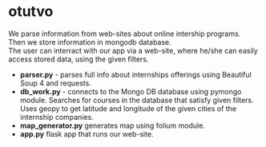 # otutvo

We parse information from web-sites about online intership programs.<br>
Then we store information in mongodb database.<br>
The user can interract with our app via a web-site, where he/she can easily access stored data, using the given filters.<br>


- **parser.py** - parses full info about internships offerings using Beautiful Soup 4 and requests.<br>
- **db_work.py** - connects to the Mongo DB database using pymongo module. Searches for courses in the database that satisfy given filters. Uses geopy to get latitude and longitude of the given cities of the internship companies. <br>
- **map_generator.py** generates map using folium module. <br>
- **app.py** flask app that runs our web-site.


